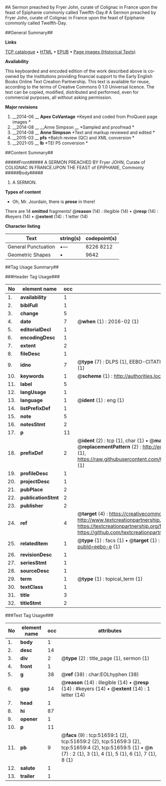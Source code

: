 #A Sermon preached by Fryer John, curate of Colignac in France upon the feast of Epiphanie commonly called Twelfth-Day.#
A Sermon preached by Fryer John, curate of Colignac in France upon the feast of Epiphanie commonly called Twelfth-Day.

##General Summary##

**Links**

[TCP catalogue](http://www.ota.ox.ac.uk/tcp/)  • 
[HTML](http://tei.it.ox.ac.uk/tcp/Texts-HTML/free/A59/A59273.html)  • 
[EPUB](http://tei.it.ox.ac.uk/tcp/Texts-EPUB/free/A59/A59273.epub) • 
[Page images (Historical Texts)](https://historicaltexts.jisc.ac.uk/eebo-11964236e)

**Availability**

This keyboarded and encoded edition of the work described above is co-owned by the
    institutions providing financial support to the Early English Books Online Text Creation
    Partnership. This text is available for reuse, according to the terms of  Creative Commons 0 1.0 Universal
    licence. The text can be copied, modified, distributed and performed, even for commercial
    purposes, all without asking permission.

**Major revisions**

1. __2014-06 __ __Apex CoVantage__ *Keyed and coded from ProQuest page images *
1. __2014-08 __ __Anne Simpson __ *Sampled and proofread *
1. __2014-08 __ __Anne Simpson__ *Text and markup reviewed and edited *
1. __2015-03 __ __pfs__ *Batch review (QC) and XML conversion *
1. __2021-05 __ __lb__ *TEI P5 conversion *

##Content Summary##

#####Front#####
A SERMON PREACHED BY Fryer JOHN, Curate of COLIGNAC IN FRANCE.UPON THE FEAST of EPIPHANIE, Commonly 
#####Body#####

1. A SERMON.

**Types of content**

  * Oh, Mr. Jourdain, there is **prose** in there!

There are 14 **omitted** fragments! 
 @__reason__ (14) : illegible (14)  •  @__resp__ (14) : #keyers (14)  •  @__extent__ (14) : 1 letter (14)

**Character listing**


|Text|string(s)|codepoint(s)|
|---|---|---|
|General Punctuation|•—|8226 8212|
|Geometric Shapes|▪|9642|

##Tag Usage Summary##

###Header Tag Usage###

|No|element name|occ|attributes|
|---|---|---|---|
|1.|__availability__|1||
|2.|__biblFull__|1||
|3.|__change__|5||
|4.|__date__|7| @__when__ (1) : 2016-02 (1)|
|5.|__editorialDecl__|1||
|6.|__encodingDesc__|1||
|7.|__extent__|2||
|8.|__fileDesc__|1||
|9.|__idno__|7| @__type__ (7) : DLPS (1), EEBO-CITATION (1), VID (1), EEBO-PROQUEST (1), STC (2), OCLC (1)|
|10.|__keywords__|1| @__scheme__ (1) : http://authorities.loc.gov/ (1)|
|11.|__label__|5||
|12.|__langUsage__|1||
|13.|__language__|1| @__ident__ (1) : eng (1)|
|14.|__listPrefixDef__|1||
|15.|__note__|5||
|16.|__notesStmt__|2||
|17.|__p__|11||
|18.|__prefixDef__|2| @__ident__ (2) : tcp (1), char (1)  •  @__matchPattern__ (2) : ([0-9\-]+):([0-9IVX]+) (1), (.+) (1)  •  @__replacementPattern__ (2) : http://eebo.chadwyck.com/downloadtiff?vid=$1&page=$2 (1), https://raw.githubusercontent.com/textcreationpartnership/Texts/master/tcpchars.xml#$1 (1)|
|19.|__profileDesc__|1||
|20.|__projectDesc__|1||
|21.|__pubPlace__|2||
|22.|__publicationStmt__|2||
|23.|__publisher__|2||
|24.|__ref__|4| @__target__ (4) : https://creativecommons.org/publicdomain/zero/1.0/ (1), http://www.textcreationpartnership.org/docs/. (1), https://textcreationpartnership.org/faq/#faq05 (1), https://github.com/textcreationpartnership (1)|
|25.|__relatedItem__|1| @__type__ (1) : facs (1)  •  @__target__ (1) : https://data.historicaltexts.jisc.ac.uk/view?pubId=eebo-e (1)|
|26.|__revisionDesc__|1||
|27.|__seriesStmt__|1||
|28.|__sourceDesc__|1||
|29.|__term__|1| @__type__ (1) : topical_term (1)|
|30.|__textClass__|1||
|31.|__title__|3||
|32.|__titleStmt__|2||


###Text Tag Usage###

|No|element name|occ|attributes|
|---|---|---|---|
|1.|__body__|1||
|2.|__desc__|14||
|3.|__div__|2| @__type__ (2) : title_page (1), sermon (1)|
|4.|__front__|1||
|5.|__g__|38| @__ref__ (38) : char:EOLhyphen (38)|
|6.|__gap__|14| @__reason__ (14) : illegible (14)  •  @__resp__ (14) : #keyers (14)  •  @__extent__ (14) : 1 letter (14)|
|7.|__head__|1||
|8.|__hi__|87||
|9.|__opener__|1||
|10.|__p__|11||
|11.|__pb__|9| @__facs__ (9) : tcp:51659:1 (2), tcp:51659:2 (2), tcp:51659:3 (2), tcp:51659:4 (2), tcp:51659:5 (1)  •  @__n__ (7) : 2 (1), 3 (1), 4 (1), 5 (1), 6 (1), 7 (1), 8 (1)|
|12.|__salute__|1||
|13.|__trailer__|1||
